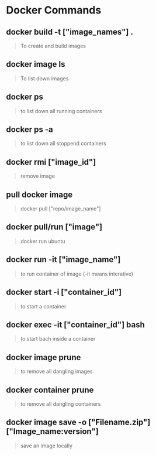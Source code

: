 # Docker Commands

## docker build -t ["image_names"] .

> To create and build images

## docker image ls

> To list down images

## docker ps

> to list down all running containers

## docker ps -a

> to list down all stoppend containers

## docker rmi ["image_id"]

> remove image

## pull docker image

> docker pull ["repo/image_name"]

## docker pull/run ["image"]

> docker run ubuntu

## docker run -it ["image_name"]

> to run container of image (-it means interative)

## docker start -i ["container_id"]

> to start a container

## docker exec -it ["container_id"] bash

> to start bach inside a container

## docker image prune

> to remove all dangling images

## docker container prune

> to remove all dangling containers

## docker image save -o ["Filename.zip"] ["Image_name:version"]

> save an image locally
